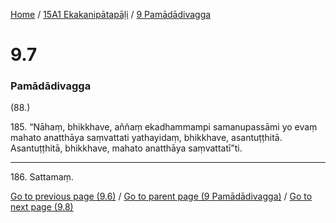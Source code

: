 
[Home](/) / [15A1 Ekakanipātapāḷi](/tipitaka/15A1.md) / [9 Pamādādivagga](/tipitaka/15A1/9.md)

# 9.7

### Pamādādivagga

(88.)

185\. “Nāhaṃ, bhikkhave, aññaṃ ekadhammampi samanupassāmi yo evaṃ mahato anatthāya saṃvattati yathayidaṃ, bhikkhave, asantuṭṭhitā. Asantuṭṭhitā, bhikkhave, mahato anatthāya saṃvattatī”ti.

---

186\. Sattamaṃ.



[Go to previous page (9.6)](/tipitaka/15A1/9/9.6.md) / [Go to parent page (9 Pamādādivagga)](/tipitaka/15A1/9.md) / [Go to next page (9.8)](/tipitaka/15A1/9/9.8.md)


